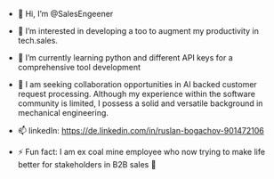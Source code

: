 - 👋 Hi, I’m @SalesEngeener
- 👀 I’m interested in developing a too to augment my productivity in tech.sales.
- 🌱 I’m currently learning python and different API keys for a comprehensive tool development 
- 💞️ I am seeking collaboration opportunities in AI backed customer request processing. Although my experience within the software community is limited, I possess a solid and versatile background in mechanical engineering.
- 📫 linkedIn: https://de.linkedin.com/in/ruslan-bogachov-901472106
  
- ⚡ Fun fact: I am ex coal mine employee who now trying to make life better for stakeholders in B2B sales 🤣

